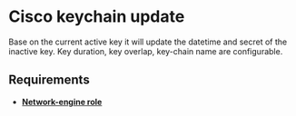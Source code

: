 # Cisco keychain update

Base on the current active key it will update the datetime and secret of the inactive key.
Key duration, key overlap, key-chain name are configurable.


## Requirements
* [**Network-engine role**](https://github.com/ansible-network/network-engine)
